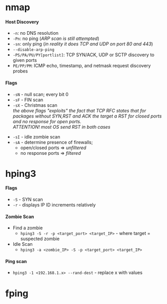 # nmap
#### Host Discovery
* `-n`: no DNS resolution
* `-Pn`: no ping (_ARP scan is still attempted_)
* `-sn`: only ping (_in reality it does TCP and UDP on port 80 and 443_)
* `--disable-arp-ping`
* `-PS/PA/PU/PY[portlist]`: TCP SYN/ACK, UDP or SCTP discovery to given ports
* `PE/PP/PM`: ICMP echo, timestamp, and netmask request discovery probes

#### Flags
* `-sN` - null scan; every bit 0
* `-sF` - FIN scan
* `-sX` - Christmas scan
<br>_the above flags "exploits" the fact that TCP RFC states that for packages without *SYN*,*RST* and *ACK* the target a *RST* for *closed* ports and *no response* for *open* ports._
<br>_ATTENTION! most OS send *RST in both cases*_
- `-sI` - idle zombie scan
- `-sA` - determine presence of firewalls;
  - open/closed ports => *unfiltered*
  - no response ports => *filtered*

# hping3
#### Flags
* `-S` - SYN scan
* `-r` - displays IP ID increments relatively
#### Zombie Scan
- Find a zombie
  - `hping3 -S -r -p <target_port> <target_IP>` - where target = suspected zombie
- Idle Scan
  - `hping3 -a <zombie_IP> -S -p <target_port> <target_IP>`
 
#### Ping scan
  - `hping3 -1 <192.168.1.x> --rand-dest` - replace x with values
 
# fping
